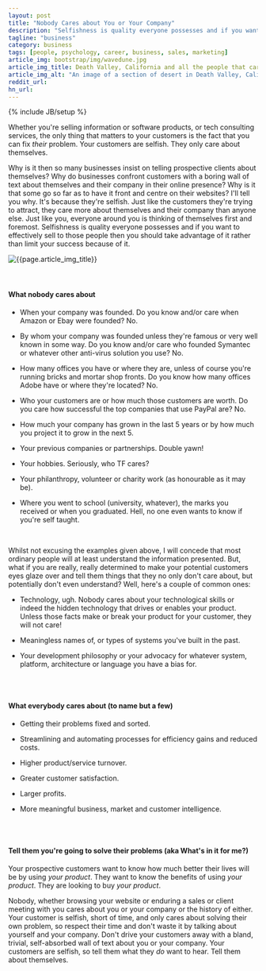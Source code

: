 ```yaml
---
layout: post
title: "Nobody Cares about You or Your Company"
description: "Selfishness is quality everyone possesses and if you want to effectively sell to those people then you should take advantage of it rather than limit your success because of it"
tagline: "business"
category: business
tags: [people, psychology, career, business, sales, marketing]
article_img: bootstrap/img/wavedune.jpg
article_img_title: Death Valley, California and all the people that care about you and your company.
article_img_alt: "An image of a section of desert in Death Valley, California and all the people that care about you and your company"
reddit_url:
hn_url:
---
```

{% include JB/setup %}
<div class="intro">
  <div class="intro-txt">
<p>
Whether you're selling information or software products, or tech consulting services, the only thing that matters to your customers is the fact that you can fix <i>their</i> problem. Your customers are selfish. They only care about themselves. 
</p>
<p>
Why is it then so many businesses insist on telling prospective clients about themselves? Why do businesses confront customers with a boring wall of text about themselves and their company in their online presence? Why is it that some go so far as to have it front and centre on their websites? I'll tell you why. It's because they're selfish. Just like the customers they're trying to attract, they care more about themselves and their company than anyone else. Just like you, everyone around you is thinking of themselves first and foremost. Selfishness is quality everyone possesses and if you want to effectively sell to those people then you should take advantage of it rather than limit your success because of it.
</p>
  </div>
<div class="intro-img-border">
<div class="intro-img-bevel">
<div class="intro-img">
<img class="article-image" alt="{{page.article_img_title}}" title="{{page.article_img_title}}" src="{{ASSET_PATH}}/{{page.article_img}}"/>
</div>
</div>
</div>
</div>

<br/>
<br/>

#### What nobody cares about

 * When your company was founded. Do you know and/or care when Amazon or Ebay were founded? No. 

 * By whom your company was founded unless they're famous or very well known in some way. Do you know and/or care who founded Symantec or whatever other anti-virus solution you use? No.

 * How many offices you have or where they are, unless of course you're running bricks and mortar shop fronts. Do you know how many offices Adobe have or where they're located? No.

 * Who your customers are or how much those customers are worth. Do you care how successful the top companies that use PayPal are? No.

 * How much your company has grown in the last 5 years or by how much you project it to grow in the next 5.

 * Your previous companies or partnerships. Double yawn!

 * Your hobbies. Seriously, who TF cares?

 * Your philanthropy, volunteer or charity work (as honourable as it may be).

 * Where you went to school (university, whatever), the marks you received or when you graduated. Hell, no one even wants to know if you're self taught. 
 
<br/>

Whilst not excusing the examples given above, I will concede that most ordinary people will at least understand the information presented. But, what if you are really, really determined to make your potential customers eyes glaze over and tell them things that they no only don't care about, but potentially don't even understand? Well, here's a couple of common ones: 

 * Technology, ugh. Nobody cares about your technological skills or indeed the hidden technology that drives or enables your product. Unless those facts make or break your product for your customer, they will not care! 
 
 * Meaningless names of, or types of systems you've built in the past.
 
 * Your development philosophy or your advocacy for whatever system, platform, architecture or language you have a bias for.
<br/>
<br/>

#### What everybody cares about (to name but a few)

 * Getting their problems fixed and sorted. 
 
 * Streamlining and automating processes for efficiency gains and reduced costs.
 
 * Higher product/service turnover.
 
 * Greater customer satisfaction.
 
 * Larger profits.
 
 * More meaningful business, market and customer intelligence. 
<br/>
<br/>

#### Tell them you're going to solve their problems (aka What's in it for me?)
Your prospective customers want to know how much better their lives will be by using _your product_. They want to know the benefits of using _your product_. They are looking to buy _your product_.

Nobody, whether browsing your website or enduring a sales or client meeting with you cares about you or your company or the history of either. Your customer is selfish, short of time, and only cares about solving their own problem, so respect their time and don't waste it by talking about yourself and your company. Don't drive your customers away with a bland, trivial, self-absorbed wall of text about you or your company. Your customers are selfish, so tell them what they _do_ want to hear. Tell them about themselves.
 